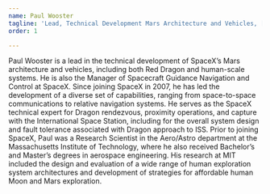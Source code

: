 ```yaml
---
name: Paul Wooster
tagline: 'Lead, Technical Development Mars Architecture and Vehicles, [SpaceX](https://www.spacex.com/)'
order: 1

---
```


Paul Wooster is a lead in the technical development of SpaceX’s Mars architecture and vehicles,
including both Red Dragon and human-scale systems. He is also the Manager of Spacecraft Guidance
Navigation and Control at SpaceX. Since joining SpaceX in 2007, he has led the development of a
diverse set of capabilities, ranging from space-to-space communications to relative navigation
systems. He serves as the SpaceX technical expert for Dragon rendezvous, proximity operations, and
capture with the International Space Station, including for the overall system design and fault
tolerance associated with Dragon approach to ISS. Prior to joining SpaceX, Paul was a Research
Scientist in the Aero/Astro department at the Massachusetts Institute of Technology, where he also
received Bachelor’s and Master’s degrees in aerospace engineering. His research at MIT included the
design and evaluation of a wide range of human exploration system architectures and development of
strategies for affordable human Moon and Mars exploration.
